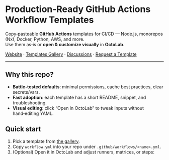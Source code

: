 # Production‑Ready GitHub Actions Workflow Templates

Copy‑pasteable **GitHub Actions** templates for CI/CD — Node.js, monorepos (Nx), Docker, Python, AWS, and more.  
Use them as‑is or **open & customize visually** in **OctoLab**.

[Website](https://octolab.app/?utm_source=github&utm_medium=repo&utm_campaign=workflow-templates) ·
[Templates Gallery](#templates) ·
[Discussions](../../discussions) ·
[Request a Template](../../issues/new?template=template_request.yml)

---

## Why this repo?
- **Battle‑tested defaults**: minimal permissions, cache best practices, clear secrets/vars.
- **Fast adoption**: each template has a short README, snippet, and troubleshooting.
- **Visual editing**: click “Open in OctoLab” to tweak inputs without hand‑editing YAML.

## Quick start
1. Pick a template from [the gallery](#templates).
2. Copy `workflow.yml` into your repo under `.github/workflows/<name>.yml`.
3. (Optional) Open it in OctoLab and adjust runners, matrices, or steps:
